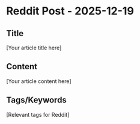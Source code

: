 # Reddit Post - 2025-12-19

## Title
[Your article title here]

## Content
[Your article content here]

## Tags/Keywords
[Relevant tags for Reddit]
